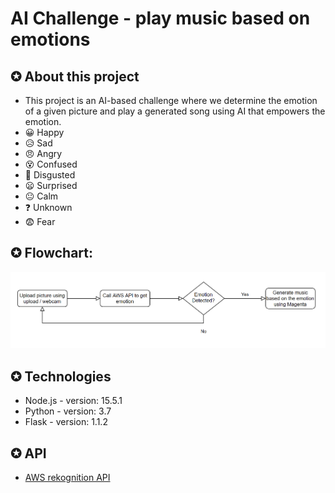 # AI Challenge - play music based on emotions

## ✪ About this project

- This project is an AI-based challenge where we determine the emotion of a given picture and play a generated song using AI that empowers the emotion.
- 😀 Happy
- 😥 Sad
- 😠 Angry
- 😵 Confused
- 🤢 Disgusted
- 😦 Surprised
- 😐 Calm
- ❓ Unknown
- 😨 Fear

## ✪ Flowchart:

![flowchart](flowchart.png)

## ✪ Technologies

- Node.js - version: 15.5.1
- Python - version: 3.7
- Flask - version: 1.1.2

## ✪ API

- [AWS rekognition API](https://docs.aws.amazon.com/rekognition/latest/dg/faces-detect-images.html)
